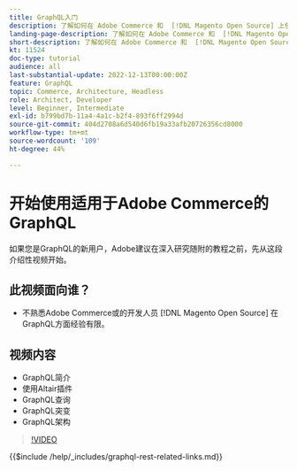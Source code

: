 ```yaml
---
title: GraphQL入门
description: 了解如何在 Adobe Commerce 和  [!DNL Magento Open Source] 上使用 GraphQL。了解使用查询、变化和架构。
landing-page-description: 了解如何在 Adobe Commerce 和  [!DNL Magento Open Source] 上使用 GraphQL。了解使用查询、变化和架构。
short-description: 了解如何在 Adobe Commerce 和  [!DNL Magento Open Source] 上使用 GraphQL。了解使用查询、变化和架构。
kt: 11524
doc-type: tutorial
audience: all
last-substantial-update: 2022-12-13T00:00:00Z
feature: GraphQL
topic: Commerce, Architecture, Headless
role: Architect, Developer
level: Beginner, Intermediate
exl-id: b799bd7b-11a4-4a1c-b2f4-893f6ff2994d
source-git-commit: 404d2708a6d540d6fb19a33afb20726356cd8000
workflow-type: tm+mt
source-wordcount: '109'
ht-degree: 44%

---
```


# 开始使用适用于Adobe Commerce的GraphQL

如果您是GraphQL的新用户，Adobe建议在深入研究随附的教程之前，先从这段介绍性视频开始。

## 此视频面向谁？

* 不熟悉Adobe Commerce或的开发人员 [!DNL Magento Open Source] 在GraphQL方面经验有限。

## 视频内容

* GraphQL简介
* 使用Altair插件
* GraphQL查询
* GraphQL突变
* GraphQL架构

>[!VIDEO](https://video.tv.adobe.com/v/3412302?quality=12&learn=on)

{{$include /help/_includes/graphql-rest-related-links.md}}

